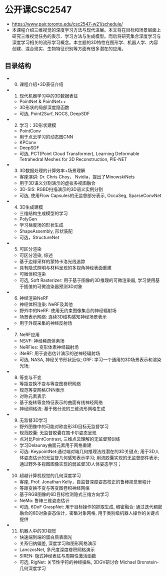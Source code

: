 # 公开课CSC2547

* https://www.pair.toronto.edu/csc2547-w21/schedule/
* 本课程介绍三维视觉的深度学习方法与现代进展。本文将在目标和场景层面上研究三维视觉任务的表示、学习方法与生成模型。而后将研究集合深度学习与深度学习相关的流形学习概念。本主题的3D特性在图形学、机器人学、内容创建、混合现实、生物特征识别等方面有很多潜在的应用。

## 目录结构
* 0. 课程介绍+3D表征介绍
* 1. 现代机器学习中的3D数据表征
  * PointNet & PointNet++
  * 3D形状的局部深度隐函数
  * 可选, Point2Surf, NOCS, DeepSDF
* 2. 学习：3D形状建模
  * PointConv
  * 用于点云学习的动态图CNN
  * KPConv
  * DeepSDF
  * 可选, PCT(Point Cloud Transformer), Learning Deformable Tetrahedral Meshes for 3D Reconstruction, PIE-NET
* 3. 3D数据处理的计算效率+场景理解
  * 客座演讲: Dr. Chris Choy， Nvidia，提出了MinowskiNets
  * 用于3D语义分割演示的虚拟多视图融合
  * 3D-SIS: RGBD扫描演示的3D语义实例分割
  * 可选, 使用Flow Capsules的无监督部分表示, OccuSeg, SparseConvNet
* 4. 3D生成建模
  * 三维结构生成模型的学习
  * PolyGen
  * 学习梯度场的形状生成
  * ShapeAssembly, 形状装配
  * 可选，StructureNet
* 5. 可区分渲染
  * 可区分渲染, 综述
  * 基于边缘采样的蒙特卡洛光线追踪
  * 具有隐式照明与材料呈现的多视角神经表面重建
  * 可微体积渲染
  * 可选, Soft Rasterizer: 用于基于图像的3D推理的可微渲染器, 学习使用基于插值的可微渲染器预测3D对象
* 6. 神经渲染NeRF
  * 神经体积渲染: NeRF及其他
  * 野外中的NeRF: 使用无约束图像集合的神经辐射场
  * 场景表示网络: 连续3D结构感知神经场景表示
  * 用于外观采集的神经反射场
* 7. NeRF应用
  * NSVF: 神经稀疏体素场
  * NeRFies: 变形体素神经辐射场
  * iNeRF: 用于姿态估计演示的逆神经辐射场
  * 可选, NASA, 神经关节形状近似; GRF: 学习一个通用的3D场景表示和渲染光场;
* 8. 等变与不变
  * 等距变换不变与等变图卷积网络
  * 规范等变网格CNN表示
  * 对称元素表示
  * 基于旋转等变特征表示的曲面有线神经网络
  * 神经网格流: 基于微分流的三维流形网格生成
* 9. 无监督3D学习
  * 野外图像中的可能对称变形3D目标无监督学习
  * 规范胶囊: 无监督胶囊在笛卡尔姿态呈现
  * 点对比PointContrast, 三维点云理解的无监督预训练
  * 学习Delaunay曲面元素用于网格重建
  * 可选: KeypointNet:通过端对端几何推理法线潜在的3D关键点; 用于3D人体姿态估计的无监督几何感知表示学习; 用流胶囊实现的无监督部件表示; 通过野外多视图图像实现的弱监督3D人体姿态学习；
* 10. 超越计算机视觉的几何深度学习
  * 客座, Prof. Jonathan Kelly，自监督深度姿态校正的鲁棒视觉里程计
  * 等距变换不变与等变图卷积神经网络
  * 基于RGB图像的6D目标检测隐式三维方向学习
  * NeMo: 鲁棒三维姿态估计
  * 可选, 6DoF GraspNet: 用于目标操作的抓取生成, 稠密融合: 通过迭代稠密融合的6D对象姿态估计，密集对象网格, 用于类别级机器人操作的关键点提供
* 11.  机器人中的3D视觉
  * 快速端到端的蛋白质表面光
  * 关系归纳偏差, 深度学习和图形网格演示
  * LanczosNet, 多尺度深度卷积网格演示
  * SIREN: 隐式神经表征与周期性激活函数
  * 可选, RigNet: 关节性字符的神经操纵, 3DGV研讨会 Michael Bronstein- 几何深度学习